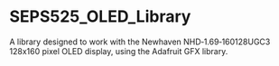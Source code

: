 # SEPS525_OLED_Library
A library designed to work with the Newhaven NHD‐1.69‐160128UGC3 128x160 pixel OLED display, using the Adafruit GFX library.
